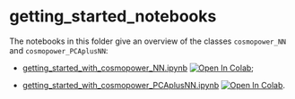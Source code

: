# getting_started_notebooks

The notebooks in this folder give an overview of the classes ``cosmopower_NN`` and ``cosmopower_PCAplusNN``:

- [getting_started_with_cosmopower_NN.ipynb](https://github.com/alessiospuriomancini/cosmopower/blob/main/notebooks/getting_started_notebooks/getting_started_with_cosmopower_NN.ipynb) [![Open In Colab](https://colab.research.google.com/assets/colab-badge.svg)](https://colab.research.google.com/drive/1Fv70tJXCDnlTZYxMzr43q25PK5Kc3G7i?usp=sharing);

- [getting_started_with_cosmopower_PCAplusNN.ipynb](https://github.com/alessiospuriomancini/cosmopower/blob/main/notebooks/getting_started_notebooks/getting_started_with_cosmopower_PCAplusNN.ipynb) [![Open In Colab](https://colab.research.google.com/assets/colab-badge.svg)](https://colab.research.google.com/drive/1TZI15JEl0LvSyfoY812TkxueyU72nMGv?usp=sharing).
